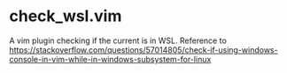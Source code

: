 # check_wsl.vim
A vim plugin checking if the current is in WSL.
Reference to https://stackoverflow.com/questions/57014805/check-if-using-windows-console-in-vim-while-in-windows-subsystem-for-linux
